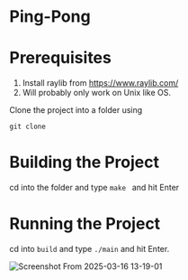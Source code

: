 # Ping-Pong

# Prerequisites
1. Install raylib from https://www.raylib.com/ 
2. Will probably only work on Unix like OS. 

Clone the project into a folder using

`git clone`

# Building the Project
cd into the folder and type `make ` and hit Enter

# Running the Project
cd into `build` and type `./main` and hit Enter.

![Screenshot From 2025-03-16 13-19-01](https://github.com/user-attachments/assets/6f545694-0374-4cd8-8a97-c23d49949d5a)



